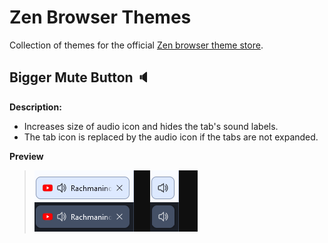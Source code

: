 # Zen Browser Themes
Collection of themes for the official [Zen browser theme store](https://zen-browser.app/themes).

## Bigger Mute Button 🔈
**Description:** 
- Increases size of audio icon and hides the tab's sound labels. 
- The tab icon is replaced by the audio icon if the tabs are not expanded.

**Preview**
> ![Preview image](/bigger-mute-button/preview.png)
